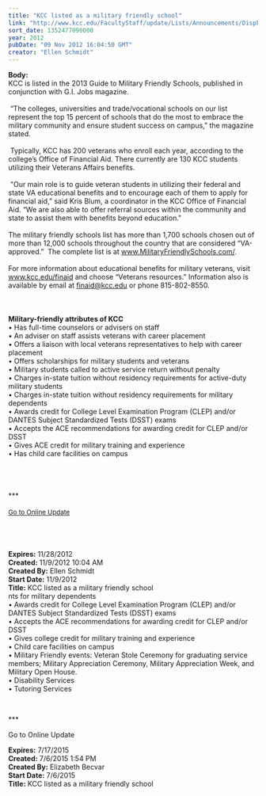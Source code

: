 ```yaml
---
title: "KCC listed as a military friendly school"
link: "http://www.kcc.edu/FacultyStaff/update/Lists/Announcements/DispForm.aspx?ID=897"
sort_date: 1352477090000
year: 2012
pubDate: "09 Nov 2012 16:04:50 GMT"
creator: "Ellen Schmidt"
---
```


<div><b>Body:</b> <div class="ExternalClassDBBE67AE75A04EB8B2C28F16EFA89172">
<div>KCC is listed in the 2013 Guide to Military Friendly Schools, published in conjunction with G.I. Jobs magazine.</div>
<div><br /> “The colleges, universities and trade/vocational schools on our list represent the top 15 percent of schools that do the most to embrace the military community and ensure student success on campus,” the magazine stated.</div>
<div><br /> Typically, KCC has 200 veterans who enroll each year, according to the college’s Office of Financial Aid. There currently are 130 KCC students utilizing their Veterans Affairs benefits.</div>
<div><br /> &quot;Our main role is to guide veteran students in utilizing their federal and state VA educational benefits and to encourage each of them to apply for financial aid,” said Kris Blum, a coordinator in the KCC Office of Financial Aid. “We are also able to offer referral sources within the community and state to assist them with benefits beyond education.&quot;</div>
<div><br />The military friendly schools list has more than 1,700 schools chosen out of more than 12,000 schools throughout the country that are considered “VA-approved.”  The complete list is at <a href="http://www.militaryfriendlyschools.com/">www.MilitaryFriendlySchools.com/</a>. </div>
<div><br />For more information about educational benefits for military veterans, visit <a href="/finaid">www.kcc.edu/finaid</a> and choose “Veterans resources.” Information also is available by email at <a href="mailto:finaid@kcc.edu">finaid@kcc.edu</a> or phone 815-802-8550.</div>
<div> </div>
<div><br /> </div>
<div><strong>Military-friendly attributes of KCC<br /></strong>• Has full-time counselors or advisers on staff<br />• An adviser on staff assists veterans with career placement<br />• Offers a liaison with local veterans representatives to help with career placement<br />• Offers scholarships for military students and veterans<br />• Military students called to active service return without penalty <br />• Charges in-state tuition without residency requirements for active-duty military students<br />• Charges in-state tuition without residency requirements for military dependents<br />• Awards credit for College Level Examination Program (CLEP) and/or DANTES Subject Standardized Tests (DSST) exams<br />• Accepts the ACE recommendations for awarding credit for CLEP and/or DSST <br />• Gives ACE credit for military training and experience<br />• Has child care facilities on campus</div>
<div> </div>
<div> </div>
<div>
<div> </div>
<div> </div>
<div>***</div>
<div> </div>
<div>
<div><font size="2"><a href="/FacultyStaff/update/Pages/dailyupdate.aspx">Go to Online Update</a></font></div>
<div><font size="2"></font> </div>
<div> </div></div></div>
<div><br /> </div></div></div>
<div><b>Expires:</b> 11/28/2012</div>
<div><b>Created:</b> 11/9/2012 10:04 AM</div>
<div><b>Created By:</b> Ellen Schmidt</div>
<div><b>Start Date:</b> 11/9/2012</div>
<div><b>Title:</b> KCC listed as a military friendly school</div>
nts for military dependents<br />• Awards credit for College Level Examination Program (CLEP) and/or DANTES Subject Standardized Tests (DSST) exams<br />• Accepts the ACE recommendations for awarding credit for CLEP and/or DSST <br />• Gives college credit for military training and experience<br />• Child care facilities on campus<br />• Military Friendly events: Veteran Stole Ceremony for graduating service members; Military Appreciation Ceremony, Military Appreciation Week, and Military Open House. <br />• Disability Services<br />• Tutoring Services</p>
<p> </p>
<p>***</p>
<p>Go to Online Update<br /></p></div></div>
<div><b>Expires:</b> 7/17/2015</div>
<div><b>Created:</b> 7/6/2015 1:54 PM</div>
<div><b>Created By:</b> Elizabeth Becvar</div>
<div><b>Start Date:</b> 7/6/2015</div>
<div><b>Title:</b> KCC listed as a military friendly school</div>
